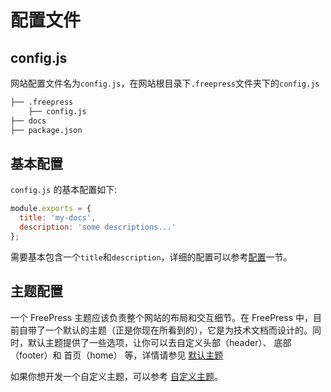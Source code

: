 # 配置文件

## config.js

网站配置文件名为`config.js`，在网站根目录下`.freepress`文件夹下的`config.js`

```bash
├── .freepress
    ├── config.js
├── docs
├── package.json
```

## 基本配置

`config.js` 的基本配置如下:

```js
module.exports = {
  title: 'my-docs',
  description: 'some descriptions...'
};
```

需要基本包含一个`title`和`description`，详细的配置可以参考[配置](/zh/config/)一节。

## 主题配置

一个 FreePress 主题应该负责整个网站的布局和交互细节。在 FreePress 中，目前自带了一个默认的主题（正是你现在所看到的），它是为技术文档而设计的。同时，默认主题提供了一些选项，让你可以去自定义头部（header）、 底部（footer）和 首页（home） 等，详情请参见 [默认主题](/zh/default-theme-config/)

如果你想开发一个自定义主题，可以参考 [自定义主题](/zh/guide/theme)。
